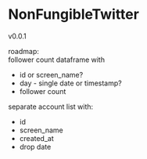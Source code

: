 # NonFungibleTwitter
v0.0.1  

roadmap:  
follower count dataframe with
- id or screen_name?
- day - single date or timestamp?
- follower count

separate account list with:
- id
- screen_name
- created_at
- drop date
